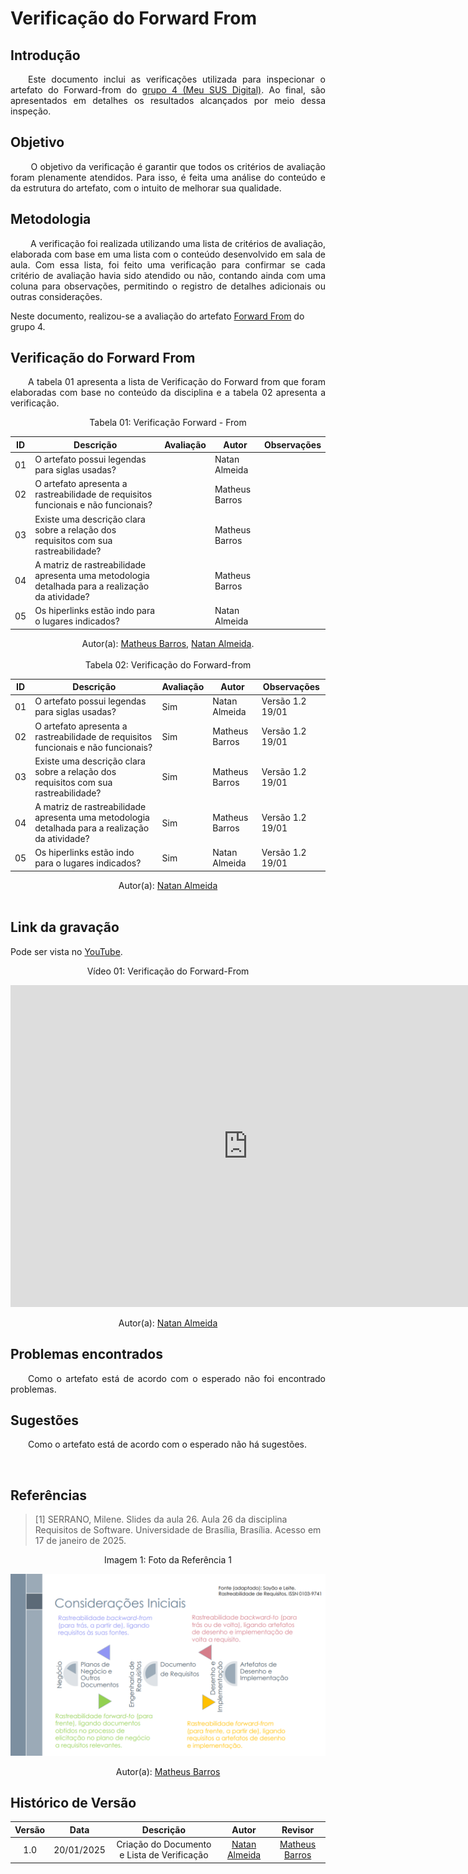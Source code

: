 # Verificação do Forward From 

## Introdução

<p align="justify">
&emsp;&emsp;Este documento inclui as verificações utilizada para inspecionar o artefato do Forward-from do <a href="https://requisitos-de-software.github.io/2024.2-MeuSUSDigital/">grupo 4 (Meu SUS Digital)</a>. Ao final, são apresentados em detalhes os resultados alcançados por meio dessa inspeção.
</p>

## Objetivo

<p align="justify">
&emsp;&emsp; O objetivo da verificação é garantir que todos os critérios de avaliação foram plenamente atendidos. Para isso, é feita uma análise do conteúdo e da estrutura do artefato, com o intuito de melhorar sua qualidade.
</p>

## Metodologia

<p align="justify">
&emsp;&emsp; A verificação foi realizada utilizando uma lista de critérios de avaliação, elaborada com base em uma lista com o conteúdo desenvolvido em sala de aula. Com essa lista, foi feito uma verificação para confirmar se cada critério de avaliação havia sido atendido ou não, contando ainda com uma coluna para observações, permitindo o registro de detalhes adicionais ou outras considerações.

Neste documento, realizou-se a avaliação do artefato <a href="https://requisitos-de-software.github.io/2024.2-MeuSUSDigital/pos-rastreabilidade/forward-from/">Forward From</a> do grupo 4.

</p>

## Verificação do Forward From 

<p align="justify">
&emsp;&emsp;A tabela 01 apresenta a lista de  Verificação do Forward from que foram elaboradas com base no conteúdo da disciplina e a tabela 02 apresenta a verificação.
</p>

<center>Tabela 01: Verificação Forward - From</center>


| **ID** | **Descrição**                                                                                          | **Avaliação** | **Autor**       | **Observações**   |
| ------ | ------------------------------------------------------------------------------------------------------ | ------------- | --------------- | ----------------- |
| 01     | O artefato possui legendas para siglas usadas?                                                         |               | Natan Almeida   |                   |
| 02     | O artefato apresenta a rastreabilidade de requisitos funcionais e não funcionais?                      |               | Matheus Barros  |                   |
| 03     | Existe uma descrição clara sobre a relação dos requisitos com sua rastreabilidade?                     |               | Matheus Barros  |                   |
| 04     | A matriz de rastreabilidade apresenta uma metodologia detalhada para a realização da atividade?        |               | Matheus Barros  |                   |
| 05     | Os hiperlinks estão indo para o lugares indicados?                                                     |               | Natan Almeida   |                   |

<center>
</p>Autor(a): <a href="https://github.com/Ninja-Haiyai" target = "_blank">Matheus Barros</a>, <a href="https://github.com/natanalmeida03" target = "_blank">Natan Almeida</a>.
</center>

<br>

<center>Tabela 02: Verificação do Forward-from</center>

| **ID** | **Descrição**                                                                                          | **Avaliação** | **Autor**       | **Observações**        |
| ------ | ------------------------------------------------------------------------------------------------------ | ------------- | --------------- | ---------------------- |
| 01     | O artefato possui legendas para siglas usadas?                                                         |        Sim    | Natan Almeida   | Versão 1.2 19/01       |
| 02     | O artefato apresenta a rastreabilidade de requisitos funcionais e não funcionais?                      |       Sim     | Matheus Barros  | Versão 1.2 19/01       |
| 03     | Existe uma descrição clara sobre a relação dos requisitos com sua rastreabilidade?                     |      Sim      | Matheus Barros  | Versão 1.2 19/01       |
| 04     | A matriz de rastreabilidade apresenta uma metodologia detalhada para a realização da atividade?        |       Sim     | Matheus Barros  | Versão 1.2 19/01       |
| 05     | Os hiperlinks estão indo para o lugares indicados?                                                     |       Sim     | Natan Almeida   | Versão 1.2 19/01       |


<center>
</p>Autor(a): <a href="https://github.com/natanalmeida03" target = "_blank">Natan Almeida</a>
</center>

<br>


## Link da gravação

Pode ser vista no [YouTube](https://www.youtube.com/watch?v=7u0lnuA5PnA).</p>

<center>
    <p>Vídeo 01: Verificação do Forward-From</p>
    <iframe width="760" height="515" src="https://www.youtube.com/embed/7u0lnuA5PnA?si=9om_1rM0-jRTVrEV" title="YouTube video player" frameborder="0" allow="accelerometer; autoplay; clipboard-write; encrypted-media; gyroscope; picture-in-picture; web-share" referrerpolicy="strict-origin-when-cross-origin" allowfullscreen></iframe>
</p>Autor(a): <a href="https://github.com/natanalmeida03" target = "_blank">Natan Almeida</a>
</center>

## Problemas encontrados

<p align="justify">&emsp;&emsp;Como o artefato está de acordo com o esperado não foi encontrado problemas.</p>

## Sugestões

<p align="justify">&emsp;&emsp;Como o artefato está de acordo com o esperado não há sugestões.</p>

<br>

## Referências

><p id="1">[1] SERRANO, Milene. Slides da aula 26. Aula 26 da disciplina Requisitos de Software. Universidade de Brasília, Brasília. Acesso em 17 de janeiro de 2025.</p>

<center><figcaption>Imagem 1: Foto da Referência 1</figcaption></center>

![ref1](/docs/assets/forwardfrom.png)

<center>
</p>Autor(a): <a href="https://github.com/Ninja-Haiyai" target = "_blank">Matheus Barros</a>
</center>


## Histórico de Versão

| Versão |    Data    |                  Descrição                  |                       Autor                        |                        Revisor                         |
| :----: | :--------: | :-----------------------------------------: | :------------------------------------------------: | :----------------------------------------------------: |
|  1.0   | 20/01/2025 | Criação do Documento e Lista de Verificação| [Natan Almeida](https://github.com/natanalmeida03) | [Matheus Barros](https://github.com/Ninja-Haiyai)|


